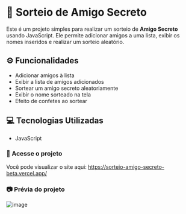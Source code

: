 # 🎁 Sorteio de Amigo Secreto

Este é um projeto simples para realizar um sorteio de **Amigo Secreto** usando JavaScript. Ele permite adicionar amigos a uma lista, exibir os nomes inseridos e realizar um sorteio aleatório.

## ⚙ Funcionalidades
- Adicionar amigos à lista
- Exibir a lista de amigos adicionados
- Sortear um amigo secreto aleatoriamente
- Exibir o nome sorteado na tela
- Efeito de confetes ao sortear

## 💻 Tecnologias Utilizadas
- JavaScript

### 🔗 Acesse o projeto  
Você pode visualizar o site aqui: https://sorteio-amigo-secreto-beta.vercel.app/

### 📷 Prévia do projeto  
![image](https://github.com/user-attachments/assets/c985858a-db80-4b7c-91c4-c2d33e9e18f0)

